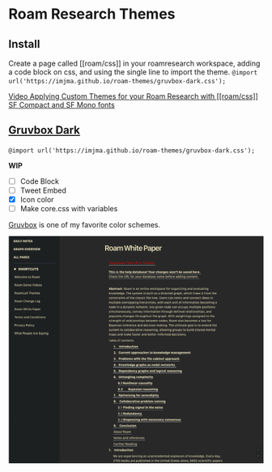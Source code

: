# Roam Research Themes

## Install

Create a page called [[roam/css]] in your roamresearch workspace, adding a code block on css, and using the single line to import the theme. `@import url('https://imjma.github.io/roam-themes/gruvbox-dark.css');`

[Video Applying Custom Themes for your Roam Research with [[roam/css]]](https://www.youtube.com/watch?v=UY-sAC2eGyI)  
[SF Compact and SF Mono fonts](https://developer.apple.com/fonts/)

## [Gruvbox Dark](./gruvbox-dark.css)

`@import url('https://imjma.github.io/roam-themes/gruvbox-dark.css');`

**WIP**

- [ ] Code Block
- [ ] Tweet Embed
- [x] Icon color
- [ ] Make core.css with variables

[Gruvbox](https://github.com/morhetz/gruvbox) is one of my favorite color schemes.

![](./gruvbox-dark.png) 
